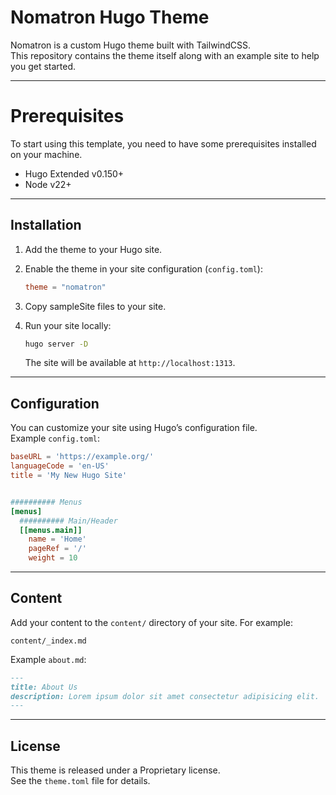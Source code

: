 # Nomatron Hugo Theme

Nomatron is a custom Hugo theme built with TailwindCSS.  
This repository contains the theme itself along with an example site to help you get started.

---

# Prerequisites
To start using this template, you need to have some prerequisites installed on your machine.

- Hugo Extended v0.150+
- Node v22+

---

## Installation

1. Add the theme to your Hugo site.

2. Enable the theme in your site configuration (`config.toml`):

   ```toml
   theme = "nomatron"
   ```

3. Copy sampleSite files to your site.

4. Run your site locally:

   ```bash
   hugo server -D
   ```

   The site will be available at `http://localhost:1313`.

---

## Configuration

You can customize your site using Hugo’s configuration file.  
Example `config.toml`:

```toml
baseURL = 'https://example.org/'
languageCode = 'en-US'
title = 'My New Hugo Site'


########## Menus
[menus]
  ########## Main/Header
  [[menus.main]]
    name = 'Home'
    pageRef = '/'
    weight = 10
```

---

## Content

Add your content to the `content/` directory of your site. For example:

```
content/_index.md
```

Example `about.md`:

```markdown
---
title: About Us
description: Lorem ipsum dolor sit amet consectetur adipisicing elit.
---
```

---

## License

This theme is released under a Proprietary license.  
See the `theme.toml` file for details.